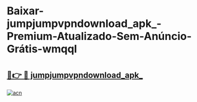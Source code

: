 # Baixar-jumpjumpvpndownload_apk_-Premium-Atualizado-Sem-Anúncio-Grátis-wmqql

# <h2><a href="https://hsu672.esa.edu.pl?src=jumpjumpvpndownload_apk_&ref=wmqql">🔗👉 🔴 jumpjumpvpndownload_apk_</a></h2>

[![acn](https://github.com/user-attachments/assets/0f9c940e-d8b0-45ae-aac7-cd30a18b3e1c)](https://hsu672.esa.edu.pl?src=jumpjumpvpndownload_apk_&ref=wmqql)

